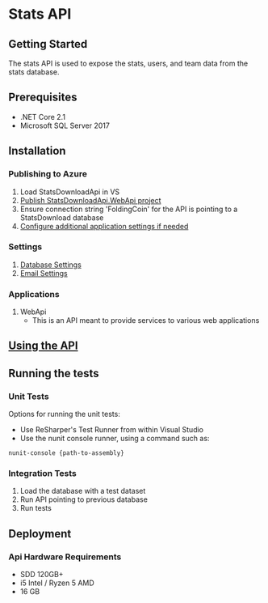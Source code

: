 # Stats API

## Getting Started

The stats API is used to expose the stats, users, and team data from the stats database.

## Prerequisites

* .NET Core 2.1
* Microsoft SQL Server 2017

## Installation

### Publishing to Azure

1. Load StatsDownloadApi in VS
2. [Publish StatsDownloadApi.WebApi project](https://docs.microsoft.com/en-us/aspnet/core/host-and-deploy/azure-apps/?view=aspnetcore-2.1)
3. Ensure connection string 'FoldingCoin' for the API is pointing to a StatsDownload database
4. [Configure additional application settings if needed](#settings)

### Settings

1. [Database Settings](SettingsConfiguration.md#stats-download-database-connection-settings)
2. [Email Settings](SettingsConfiguration.md#stats-download-email-settings)

### Applications

1. WebApi
	* This is an API meant to provide services to various web applications

## [Using the API](StatsDownloadApi.UsingTheApi.md)
	
## Running the tests

### Unit Tests

Options for running the unit tests:
* Use ReSharper's Test Runner from within Visual Studio
* Use the nunit console runner, using a command such as:
```
nunit-console {path-to-assembly}
```
	
### Integration Tests

1. Load the database with a test dataset
2. Run API pointing to previous database
3. Run tests
	
## Deployment

### Api Hardware Requirements

* SDD 120GB+
* i5 Intel / Ryzen 5 AMD
* 16 GB